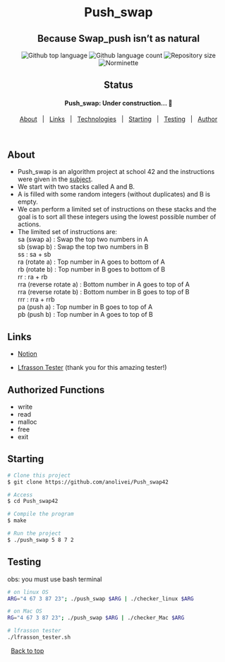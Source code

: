 

<h1 align="center">Push_swap</h1>

<h2 align="center">
Because Swap_push isn’t as natural
</h2> 

<p align="center">
  <img alt="Github top language" src="https://img.shields.io/github/languages/top/anolivei/Push_swap42?color=3de069">

  <img alt="Github language count" src="https://img.shields.io/github/languages/count/anolivei/Push_swap42?color=3de069">

  <img alt="Repository size" src="https://img.shields.io/github/repo-size/anolivei/Push_swap42?color=3de069">

  <img alt="Norminette" src="https://github.com/anolivei/Push_swap42/actions/workflows/linter.yaml/badge.svg?event=push">

</p>

<h2 align="center"> 
Status
</h2>

<h4 align="center"> 
	Push_swap: Under construction...  🚧
</h4> 

<p align="center">
  <a href="#about">About</a> &#xa0; | &#xa0;
   <a href="#links">Links</a> &#xa0; | &#xa0;
  <a href="#technologies">Technologies</a> &#xa0; | &#xa0;
  <a href="#starting">Starting</a> &#xa0; | &#xa0;
   <a href="#testing">Testing</a> &#xa0; | &#xa0;
  <a href="https://github.com/anolivei" target="_blank">Author</a>
</p>

<br>

## About ##

- Push_swap is an algorithm project at school 42 and the instructions were given in the [subject](https://github.com/anolivei/Push_swap42/blob/main/en.subject.pdf).
- We start with two stacks called A and B.
- A is filled with some random integers (without duplicates) and B is empty.
- We can perform a limited set of instructions on these stacks and the goal is to sort all these integers using the lowest possible number of actions.
- The limited set of instructions are:<br>
sa (swap a) : Swap the top two numbers in A<br>
sb (swap b) : Swap the top two numbers in B<br>
ss : sa + sb<br>
ra (rotate a) : Top number in A goes to bottom of A<br>
rb (rotate b) : Top number in B goes to bottom of B<br>
rr : ra + rb<br>
rra (reverse rotate a) : Bottom number in A goes to top of A<br>
rra (reverse rotate b) : Bottom number in B goes to top of B<br>
rrr : rra + rrb<br>
pa (push a) : Top number in B goes to top of A<br>
pb (push b) : Top number in A goes to top of B<br>

## Links ##

- [Notion](http://bit.ly/push_swap)

- [Lfrasson Tester](https://github.com/laisarena/push_swap_tester) (thank you for this amazing tester!)

## Authorized Functions ##

- write
- read
- malloc
- free
- exit

## Starting ##

```bash
# Clone this project
$ git clone https://github.com/anolivei/Push_swap42

# Access
$ cd Push_swap42

# Compile the program
$ make

# Run the project
$ ./push_swap 5 8 7 2

```

## Testing ##

obs: you must use bash terminal
```bash
# on linux OS
ARG="4 67 3 87 23"; ./push_swap $ARG | ./checker_linux $ARG

# on Mac OS
RG="4 67 3 87 23"; ./push_swap $ARG | ./checker_Mac $ARG

# lfrasson tester
./lfrasson_tester.sh
```

&#xa0;
<a href="#top">Back to top</a>
